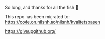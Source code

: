 So long, and thanks for all the fish :dolphin:

This repo has been migrated to: https://code.on.nilsnh.no/nilsnh/kvalitetsbasen

https://giveupgithub.org/

